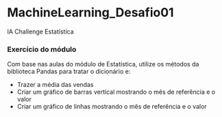 # MachineLearning_Desafio01
IA Challenge Estatística

### Exercício do módulo
Com base nas aulas do módulo de Estatística, utilize os métodos da biblioteca Pandas para tratar o dicionário e:
* Trazer a média das vendas
* Criar um gráfico de barras vertical mostrando o mês de referência e o valor
* Criar um gráfico de linhas mostrando o mês de referência e o valor

